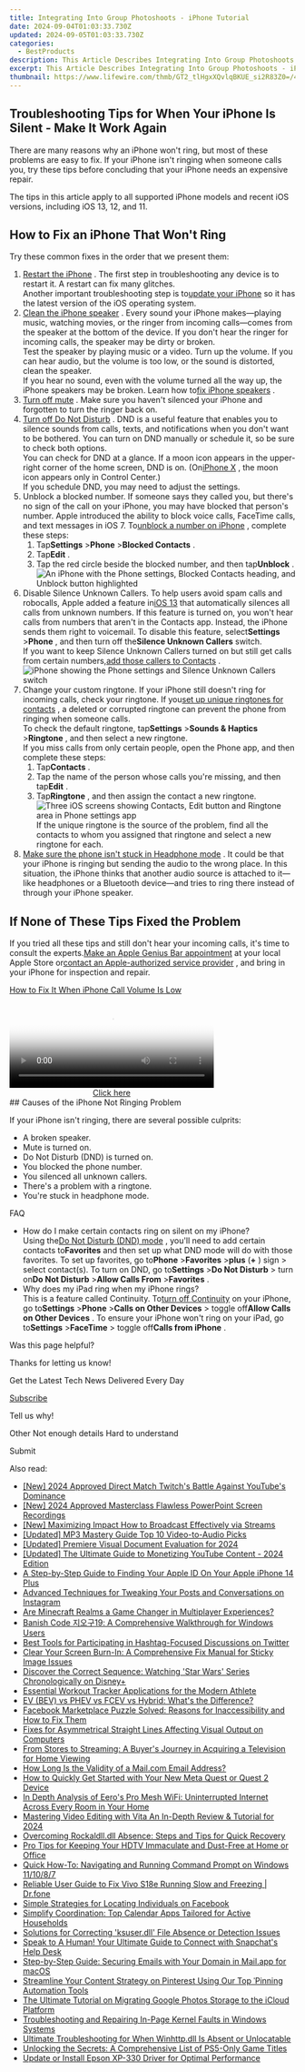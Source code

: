 ```yaml
---
title: Integrating Into Group Photoshoots - iPhone Tutorial
date: 2024-09-04T01:03:33.730Z
updated: 2024-09-05T01:03:33.730Z
categories:
  - BestProducts
description: This Article Describes Integrating Into Group Photoshoots - iPhone Tutorial
excerpt: This Article Describes Integrating Into Group Photoshoots - iPhone Tutorial
thumbnail: https://www.lifewire.com/thmb/GT2_tlHgxXQvlqBKUE_si2R83Z0=/400x300/filters:no_upscale():max_bytes(150000):strip_icc():format(webp)/GettyImages-1387649173-695c877d79f8445298a0d40358af39e5.jpg
---
```


## Troubleshooting Tips for When Your iPhone Is Silent - Make It Work Again
 There are many reasons why an iPhone won't ring, but most of these problems are easy to fix. If your iPhone isn't ringing when someone calls you, try these tips before concluding that your iPhone needs an expensive repair.

 The tips in this article apply to all supported iPhone models and recent iOS versions, including iOS 13, 12, and 11.

## How to Fix an iPhone That Won't Ring

 Try these common fixes in the order that we present them:

1. [Restart the iPhone](https://www.lifewire.com/how-to-restart-iphone-2000288) . The first step in troubleshooting any device is to restart it. A restart can fix many glitches.  
 Another important troubleshooting step is to[update your iPhone](https://www.lifewire.com/upgrade-ios-on-iphone-connecting-itunes-1999188) so it has the latest version of the iOS operating system.
2. [Clean the iPhone speaker](https://www.lifewire.com/clean-iphone-speakers-4692263) . Every sound your iPhone makes—playing music, watching movies, or the ringer from incoming calls—comes from the speaker at the bottom of the device. If you don't hear the ringer for incoming calls, the speaker may be dirty or broken.  
 Test the speaker by playing music or a video. Turn up the volume. If you can hear audio, but the volume is too low, or the sound is distorted, clean the speaker.  
 If you hear no sound, even with the volume turned all the way up, the iPhone speakers may be broken. Learn how to[fix iPhone speakers](https://www.lifewire.com/fix-non-working-iphone-speaker-4177315) .
3. [Turn off mute](https://www.lifewire.com/how-to-turn-the-iphone-ringer-off-2000565) . Make sure you haven't silenced your iPhone and forgotten to turn the ringer back on.
4. [Turn off Do Not Disturb](https://www.lifewire.com/use-do-not-disturb-on-iphone-apple-watch-2000547) . DND is a useful feature that enables you to silence sounds from calls, texts, and notifications when you don't want to be bothered. You can turn on DND manually or schedule it, so be sure to check both options.  
 You can check for DND at a glance. If a moon icon appears in the upper-right corner of the home screen, DND is on. (On[iPhone X](https://www.lifewire.com/iphone-x-4150706) , the moon icon appears only in Control Center.)  
 If you schedule DND, you may need to adjust the settings.
5. Unblock a blocked number. If someone says they called you, but there's no sign of the call on your iPhone, you may have blocked that person's number. Apple introduced the ability to block voice calls, FaceTime calls, and text messages in iOS 7\. To[unblock a number on iPhone](https://www.lifewire.com/unblock-number-on-iphone-or-ipad-4169728) , complete these steps:  
   1. Tap**Settings** \>**Phone** \>**Blocked Contacts** .  
   2. Tap**Edit** .  
   3. Tap the red circle beside the blocked number, and then tap**Unblock** .  
![An iPhone with the Phone settings, Blocked Contacts heading, and Unblock button highlighted](https://www.lifewire.com/thmb/MPfrUdCCr2HLjH9Va4OIkm1zN3o=/1500x0/filters:no_upscale():max_bytes(150000):strip_icc():format(webp)/001-im-missing-calls-because-my-iphone-isnt-ringing-help-2000264-2308e3feb71f4c9194900da12675ecb2.jpg)
6. Disable Silence Unknown Callers. To help users avoid spam calls and robocalls, Apple added a feature in[iOS 13](https://www.lifewire.com/ios-13-4586609) that automatically silences all calls from unknown numbers. If this feature is turned on, you won't hear calls from numbers that aren't in the Contacts app. Instead, the iPhone sends them right to voicemail. To disable this feature, select**Settings** \>**Phone** , and then turn off the**Silence Unknown Callers** switch.  
 If you want to keep Silence Unknown Callers turned on but still get calls from certain numbers,[add those callers to Contacts](https://www.lifewire.com/manage-contacts-iphone-address-book-2000570) .  
![iPhone showing the Phone settings and Silence Unknown Callers switch](https://www.lifewire.com/thmb/PfmlpvYkxD5z2_TErc_402j9xA8=/1500x0/filters:no_upscale():max_bytes(150000):strip_icc():format(webp)/002-im-missing-calls-because-my-iphone-isnt-ringing-help-2000264-b93c2874c9784090a83900ec430caf0b.jpg)
7. Change your custom ringtone. If your iPhone still doesn't ring for incoming calls, check your ringtone. If you[set up unique ringtones for contacts](https://www.lifewire.com/assign-unique-ringtone-on-iphone-2000557) , a deleted or corrupted ringtone can prevent the phone from ringing when someone calls.  
 To check the default ringtone, tap**Settings** \>**Sounds & Haptics** \>**Ringtone** , and then select a new ringtone.  
 If you miss calls from only certain people, open the Phone app, and then complete these steps:  
   1. Tap**Contacts** .  
   2. Tap the name of the person whose calls you're missing, and then tap**Edit** .  
   3. Tap**Ringtone** , and then assign the contact a new ringtone.  
![Three iOS screens showing Contacts, Edit button and Ringtone area in Phone settings app](https://www.lifewire.com/thmb/dQgktPdfOQV7lnazDKmKLLfIXPI=/1500x0/filters:no_upscale():max_bytes(150000):strip_icc():format(webp)/006_im-missing-calls-because-my-iphone-isnt-ringing-help-2000264-5bbe5923c9e77c005156dd60.jpg)  
 If the unique ringtone is the source of the problem, find all the contacts to whom you assigned that ringtone and select a new ringtone for each.
8. [Make sure the phone isn't stuck in Headphone mode](https://www.lifewire.com/fix-iphone-stuck-in-headphone-mode-4175912) . It could be that your iPhone is ringing but sending the audio to the wrong place. In this situation, the iPhone thinks that another audio source is attached to it—like headphones or a Bluetooth device—and tries to ring there instead of through your iPhone speaker.

## If None of These Tips Fixed the Problem

 If you tried all these tips and still don't hear your incoming calls, it's time to consult the experts.[Make an Apple Genius Bar appointment](https://www.lifewire.com/how-to-make-an-apple-genius-bar-appointment-1999601) at your local Apple Store or[contact an Apple-authorized service provider](https://support.apple.com/repair) , and bring in your iPhone for inspection and repair.

[How to Fix It When iPhone Call Volume Is Low](https://www.lifewire.com/fix-low-volume-on-call-on-iphone-5186012)

<!-- affiliate ads begin -->
<span id="1982596">
					<video width="360" height="150" style="cursor:pointer"
           poster="//a.impactradius-go.com/display-clicktoplayimage/1982596.png"
           onclick="if(!this.playClicked){this.play();this.setAttribute('controls',true);this.playClicked=true;}">
	   <source src="//a.impactradius-go.com/display-ad/22993-1982596">
	   <img src="//a.impactradius-go.com/display-clicktoplayimage/1982596.png" style="border: none; height: 100%; width: 100%; object-fit: contain">
	</video>
	<div style="width:360px;text-align:center"><a href="javascript:window.open(decodeURIComponent('https%3A%2F%2Fhomestyler.sjv.io%2Fc%2F5597632%2F1982596%2F22993'), '_blank');void(0);">Click here</a></div>
</span>
<img height="0" width="0" src="https://imp.pxf.io/i/5597632/1982596/22993" style="position:absolute;visibility:hidden;" border="0" />
<!-- affiliate ads end -->
## Causes of the iPhone Not Ringing Problem

 If your iPhone isn't ringing, there are several possible culprits:

* A broken speaker.
* Mute is turned on.
* Do Not Disturb (DND) is turned on.
* You blocked the phone number.
* You silenced all unknown callers.
* There's a problem with a ringtone.
* You're stuck in headphone mode.

 FAQ

* How do I make certain contacts ring on silent on my iPhone?  
 Using the[Do Not Disturb (DND) mode](https://www.lifewire.com/use-do-not-disturb-on-iphone-apple-watch-2000547) , you'll need to add certain contacts to**Favorites** and then set up what DND mode will do with those favorites. To set up favorites, go to**Phone** \>**Favorites** \>**plus** (**+** ) sign > select contact(s). To turn on DND, go to**Settings** \>**Do Not Disturb** \> turn on**Do Not Disturb** \>**Allow Calls From** \>**Favorites** .
* Why does my iPad ring when my iPhone rings?  
 This is a feature called Continuity. To[turn off Continuity](https://www.lifewire.com/stop-other-devices-ringing-iphone-call-2000550) on your iPhone, go to**Settings** \>**Phone** \>**Calls on Other Devices** \> toggle off**Allow Calls on Other Devices** . To ensure your iPhone won't ring on your iPad, go to**Settings** \>**FaceTime** \> toggle off**Calls from iPhone** .

Was this page helpful?

Thanks for letting us know!

 Get the Latest Tech News Delivered Every Day

[Subscribe](https://www.lifewire.com/#)

Tell us why!

 Other  Not enough details  Hard to understand

 Submit

<ins class="adsbygoogle"
     style="display:block"
     data-ad-format="autorelaxed"
     data-ad-client="ca-pub-7571918770474297"
     data-ad-slot="1223367746"></ins>



<ins class="adsbygoogle"
     style="display:block"
     data-ad-client="ca-pub-7571918770474297"
     data-ad-slot="8358498916"
     data-ad-format="auto"
     data-full-width-responsive="true"></ins>

<span class="atpl-alsoreadstyle">Also read:</span>
<div><ul>
<li><a href="https://fox-links.techidaily.com/new-2024-approved-direct-match-twitchs-battle-against-youtubes-dominance/"><u>[New] 2024 Approved  Direct Match  Twitch's Battle Against YouTube's Dominance</u></a></li>
<li><a href="https://screen-recording.techidaily.com/new-2024-approved-masterclass-flawless-powerpoint-screen-recordings/"><u>[New] 2024 Approved  Masterclass  Flawless PowerPoint Screen Recordings</u></a></li>
<li><a href="https://facebook-videos.techidaily.com/new-maximizing-impact-how-to-broadcast-effectively-via-streams/"><u>[New] Maximizing Impact  How to Broadcast Effectively via Streams</u></a></li>
<li><a href="https://youtube-tips.techidaily.com/ed-mp3-mastery-guide-top-10-video-to-audio-picks/"><u>[Updated] MP3 Mastery Guide  Top 10 Video-to-Audio Picks</u></a></li>
<li><a href="https://remote-screen-capture.techidaily.com/updated-premiere-visual-document-evaluation-for-2024/"><u>[Updated] Premiere Visual Document Evaluation for 2024</u></a></li>
<li><a href="https://facebook-video-footage.techidaily.com/updated-the-ultimate-guide-to-monetizing-youtube-content-2024-edition/"><u>[Updated] The Ultimate Guide to Monetizing YouTube Content - 2024 Edition</u></a></li>
<li><a href="https://apple-account.techidaily.com/a-step-by-step-guide-to-finding-your-apple-id-on-your-apple-iphone-14-plus-by-drfone-ios/"><u>A Step-by-Step Guide to Finding Your Apple ID On Your Apple iPhone 14 Plus</u></a></li>
<li><a href="https://technical-tips.techidaily.com/advanced-techniques-for-tweaking-your-posts-and-conversations-on-instagram/"><u>Advanced Techniques for Tweaking Your Posts and Conversations on Instagram</u></a></li>
<li><a href="https://technical-tips.techidaily.com/are-minecraft-realms-a-game-changer-in-multiplayer-experiences/"><u>Are Minecraft Realms a Game Changer in Multiplayer Experiences?</u></a></li>
<li><a href="https://technical-tips.techidaily.com/banish-code-19-a-comprehensive-walkthrough-for-windows-users/"><u>Banish Code 지오구19: A Comprehensive Walkthrough for Windows Users</u></a></li>
<li><a href="https://technical-tips.techidaily.com/best-tools-for-participating-in-hashtag-focused-discussions-on-twitter/"><u>Best Tools for Participating in Hashtag-Focused Discussions on Twitter</u></a></li>
<li><a href="https://technical-tips.techidaily.com/clear-your-screen-burn-in-a-comprehensive-fix-manual-for-sticky-image-issues/"><u>Clear Your Screen Burn-In: A Comprehensive Fix Manual for Sticky Image Issues</u></a></li>
<li><a href="https://technical-tips.techidaily.com/discover-the-correct-sequence-watching-star-wars-series-chronologically-on-disneyplus/"><u>Discover the Correct Sequence: Watching 'Star Wars' Series Chronologically on Disney+</u></a></li>
<li><a href="https://technical-tips.techidaily.com/essential-workout-tracker-applications-for-the-modern-athlete/"><u>Essential Workout Tracker Applications for the Modern Athlete</u></a></li>
<li><a href="https://technical-tips.techidaily.com/ev-bev-vs-phev-vs-fcev-vs-hybrid-whats-the-difference/"><u>EV (BEV) vs PHEV vs FCEV vs Hybrid: What's the Difference?</u></a></li>
<li><a href="https://technical-tips.techidaily.com/facebook-marketplace-puzzle-solved-reasons-for-inaccessibility-and-how-to-fix-them/"><u>Facebook Marketplace Puzzle Solved: Reasons for Inaccessibility and How to Fix Them</u></a></li>
<li><a href="https://technical-tips.techidaily.com/fixes-for-asymmetrical-straight-lines-affecting-visual-output-on-computers/"><u>Fixes for Asymmetrical Straight Lines Affecting Visual Output on Computers</u></a></li>
<li><a href="https://technical-tips.techidaily.com/from-stores-to-streaming-a-buyers-journey-in-acquiring-a-television-for-home-viewing/"><u>From Stores to Streaming: A Buyer's Journey in Acquiring a Television for Home Viewing</u></a></li>
<li><a href="https://technical-tips.techidaily.com/how-long-is-the-validity-of-a-mailcom-email-address/"><u>How Long Is the Validity of a Mail.com Email Address?</u></a></li>
<li><a href="https://technical-tips.techidaily.com/how-to-quickly-get-started-with-your-new-meta-quest-or-quest-2-device/"><u>How to Quickly Get Started with Your New Meta Quest or Quest 2 Device</u></a></li>
<li><a href="https://buynow-reviews.techidaily.com/in-depth-analysis-of-eeros-pro-mesh-wifi-uninterrupted-internet-across-every-room-in-your-home/"><u>In Depth Analysis of Eero's Pro Mesh WiFi: Uninterrupted Internet Across Every Room in Your Home</u></a></li>
<li><a href="https://fox-cloud.techidaily.com/mastering-video-editing-with-vita-an-in-depth-review-and-tutorial-for-2024/"><u>Mastering Video Editing with Vita  An In-Depth Review & Tutorial for 2024</u></a></li>
<li><a href="https://technical-tips.techidaily.com/overcoming-rockaldlldll-absence-steps-and-tips-for-quick-recovery/"><u>Overcoming Rockaldll.dll Absence: Steps and Tips for Quick Recovery</u></a></li>
<li><a href="https://technical-tips.techidaily.com/pro-tips-for-keeping-your-hdtv-immaculate-and-dust-free-at-home-or-office/"><u>Pro Tips for Keeping Your HDTV Immaculate and Dust-Free at Home or Office</u></a></li>
<li><a href="https://technical-tips.techidaily.com/quick-how-to-navigating-and-running-command-prompt-on-windows-111087/"><u>Quick How-To: Navigating and Running Command Prompt on Windows 11/10/8/7</u></a></li>
<li><a href="https://howto.techidaily.com/reliable-user-guide-to-fix-vivo-s18e-running-slow-and-freezing-drfone-by-drfone-fix-android-problems-fix-android-problems/"><u>Reliable User Guide to Fix Vivo S18e Running Slow and Freezing | Dr.fone</u></a></li>
<li><a href="https://technical-tips.techidaily.com/simple-strategies-for-locating-individuals-on-facebook/"><u>Simple Strategies for Locating Individuals on Facebook</u></a></li>
<li><a href="https://technical-tips.techidaily.com/simplify-coordination-top-calendar-apps-tailored-for-active-households/"><u>Simplify Coordination: Top Calendar Apps Tailored for Active Households</u></a></li>
<li><a href="https://technical-tips.techidaily.com/solutions-for-correcting-ksuserdll-file-absence-or-detection-issues/"><u>Solutions for Correcting 'ksuser.dll' File Absence or Detection Issues</u></a></li>
<li><a href="https://technical-tips.techidaily.com/speak-to-a-human-your-ultimate-guide-to-connect-with-snapchats-help-desk/"><u>Speak to A Human! Your Ultimate Guide to Connect with Snapchat's Help Desk</u></a></li>
<li><a href="https://technical-tips.techidaily.com/step-by-step-guide-securing-emails-with-your-domain-in-mailapp-for-macos/"><u>Step-by-Step Guide: Securing Emails with Your Domain in Mail.app for macOS</u></a></li>
<li><a href="https://technical-tips.techidaily.com/streamline-your-content-strategy-on-pinterest-using-our-top-pinning-automation-tools/"><u>Streamline Your Content Strategy on Pinterest Using Our Top ˈPinning Automation Tools</u></a></li>
<li><a href="https://technical-tips.techidaily.com/the-ultimate-tutorial-on-migrating-google-photos-storage-to-the-icloud-platform/"><u>The Ultimate Tutorial on Migrating Google Photos Storage to the iCloud Platform</u></a></li>
<li><a href="https://technical-tips.techidaily.com/troubleshooting-and-repairing-in-page-kernel-faults-in-windows-systems/"><u>Troubleshooting and Repairing In-Page Kernel Faults in Windows Systems</u></a></li>
<li><a href="https://technical-tips.techidaily.com/ultimate-troubleshooting-for-when-winhttpdll-is-absent-or-unlocatable/"><u>Ultimate Troubleshooting for When Winhttp.dll Is Absent or Unlocatable</u></a></li>
<li><a href="https://technical-tips.techidaily.com/unlocking-the-secrets-a-comprehensive-list-of-ps5-only-game-titles/"><u>Unlocking the Secrets: A Comprehensive List of PS5-Only Game Titles</u></a></li>
<li><a href="https://win-dash.techidaily.com/update-or-install-epson-xp-330-driver-for-optimal-performance/"><u>Update or Install Epson XP-330 Driver for Optimal Performance</u></a></li>
</ul></div>
